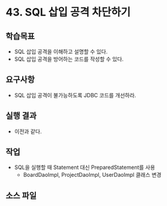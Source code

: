 # 43. SQL 삽입 공격 차단하기

## 학습목표

- SQL 삽입 공격을 이해하고 설명할 수 있다.
- SQL 삽입 공격을 방어하는 코드를 작성할 수 있다.

## 요구사항

- SQL 삽입 공격이 불가능하도록 JDBC 코드를 개선하라.

## 실행 결과

- 이전과 같다.

## 작업

- SQL을 실행할 때 Statement 대신 PreparedStatement를 사용
  - BoardDaoImpl, ProjectDaoImpl, UserDaoImpl 클래스 변경

## 소스 파일

